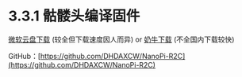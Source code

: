# 3.3.1  骷髅头编译固件

[微软云盘下载](https://cccscls-my.sharepoint.com/:f:/g/personal/boss\_jldjld\_com/EurCfFnJ1xdGvE7xTjGYHyMBb\_cG9StSHyB-lO15kKguqA?e=OfJedK) (较全但下载速度因人而异) or  [奶牛下载](https://bigdongdong.cowtransfer.com/s/8ba88551737f4f) (不全国内下载较快)

GitHub：[https://github.com/DHDAXCW/NanoPi-R2C](https://github.com/DHDAXCW/NanoPi-R2C)

